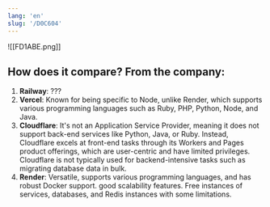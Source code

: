 ```yaml
---
lang: 'en'
slug: '/D0C604'
---
```


![[FD1ABE.png]]

## How does it compare? From the company:

1. **Railway**: ???
2. **Vercel**: Known for being specific to Node, unlike Render, which supports various programming languages such as Ruby, PHP, Python, Node, and Java.
3. **Cloudflare**: It's not an Application Service Provider, meaning it does not support back-end services like Python, Java, or Ruby. Instead, Cloudflare excels at front-end tasks through its Workers and Pages product offerings, which are user-centric and have limited privileges. Cloudflare is not typically used for backend-intensive tasks such as migrating database data in bulk.
4. **Render**: Versatile, supports various programming languages, and has robust Docker support. good scalability features. Free instances of services, databases, and Redis instances with some limitations.
